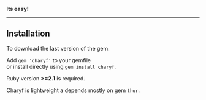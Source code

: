 **Its easy!**

---

## Installation

To download the last version of the gem:

Add ```gem 'charyf'``` to your gemfile  
or install directly using ```gem install charyf```.

Ruby version **>=2.1** is required.

Charyf is lightweight a depends mostly on gem ```thor```.